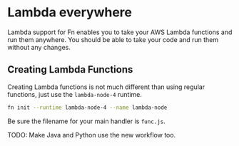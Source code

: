 # Lambda everywhere

Lambda support for Fn enables you to take your AWS Lambda functions and run them
anywhere. You should be able to take your code and run them without any changes.

## Creating Lambda Functions

Creating Lambda functions is not much different than using regular functions, just use
the `lambda-node-4` runtime.

```sh
fn init --runtime lambda-node-4 --name lambda-node
```

Be sure the filename for your main handler is `func.js`.

TODO: Make Java and Python use the new workflow too. 
